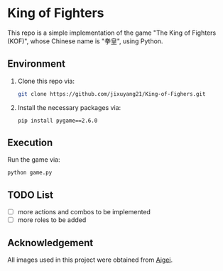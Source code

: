 # King of Fighters

This repo is a simple implementation of the game "The King of Fighters (KOF)", whose Chinese name is "拳皇", using Python.

## Environment

1. Clone this repo via:

	```bash
	git clone https://github.com/jixuyang21/King-of-Fighers.git
	```

2. Install the necessary packages via:

	```bash
	pip install pygame==2.6.0
	```

## Execution

Run the game via:

```bash
python game.py
```

## TODO List

- [ ] more actions and combos to be implemented
- [ ] more roles to be added

## Acknowledgement

All images used in this project were obtained from [Aigei](https://www.aigei.com/).